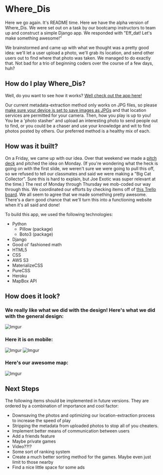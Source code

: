 # Where_Dis

Here we go again. It's README time. Here we have the alpha version of Where_Dis. We were set out on a task by our bootcamp instructors to team up and construct a simple Django app. We responded with "Eff_dat! Let's make something awesome!" 

We brainstormed and came up with what we thought was a pretty good idea: we'll let a user upload a photo, we'll grab its location, and send other users out to find where that photo was taken. We managed to do exactly that. Not bad for a trio of beginning coders over the course of a few days, huh?

## How do I play Where_Dis?

Well, do you want to see how it works? [Well check out the app here!](https://wheredis.herokuapp.com/) 

Our current metadata-extraction method only works on JPG files, so please [make sure your device is set to save images as JPGs](https://osxdaily.com/2017/09/29/change-iphone-camera-default-image-format-jpeg-heif/) and that location services are permitted for your camera. Then, how you play is up to you! You be a 'photo stasher' and upload an interesting photo to send people out to find, or you could be a chaser and use your knowledge and wit to find photos posted by others. Our preferred method is a healthy mix of each.

## How was it built?

On a Friday, we came up with our idea. Over that weekend we made a [pitch deck](https://docs.google.com/presentation/d/1MwuYV46KXCJfgakpwhlienAIksULUSt4cQy_Oi7HY2Q/edit#slide=id.g8a97be000a_0_0) and pitched the idea on Monday. (If you're wondering what the heck is going on with the first slide, we weren't sure we were going to pull this off, so we refused to tell our classmates and said we were making a "Big Cat Collector". Sure this is hard to explain, but Joe Exotic was super relevant at the time.) The rest of Monday through Thursday we mob-coded our way through this. We coordinated our efforts by checking items off of [this Trello board](https://trello.com/b/bgSl0Nb3/wheredis).  We all seem to agree that we made something pretty awesome. There's a darn good chance that we'll turn this into a functioning website when it's all said and done!

To build this app, we used the following technologies:

- Python 
    - Pillow (package)
    - Boto3 (package)
- Django
- Good ol' fashioned math
- HTML5
- CSS
- AWS S3
- MaterializeCSS
- PureCSS
- Heroku 
- MapBox API

## How does it look?

### We really like what we did with the design! Here's what we did with the general design:

![Imgur](https://i.imgur.com/BcONNiC.png)

### Here it is on mobile:

![Imgur](https://i.imgur.com/uP1HGKw.png)   ![Imgur](https://i.imgur.com/DgeOjp0.png)

### Here's our awesome map:

![Imgur](https://i.imgur.com/695A8Qu.png)


## Next Steps

The following items should be implemented in future versions. They are ordered by a combination of importance and cool factor:
- Downsaving the photos and optimizing our location-extraction process to increase the speed of play
- Stripping the metadata from uploaded photos to stop all of you cheaters.
- Implement better means of communication between users
- Add a friends feature
- Maybe private games
- Video??!?
- Some sort of ranking system
- Create a much better sorting method for the games. Maybe even just limit to those nearby
- Find a nice little space for some ads